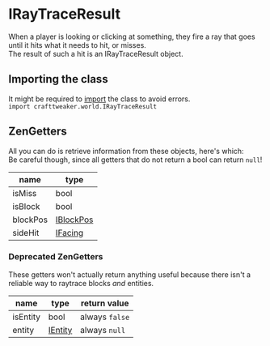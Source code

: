# IRayTraceResult

When a player is looking or clicking at something, they fire a ray that goes until it hits what it needs to hit, or misses.  
The result of such a hit is an IRayTraceResult object.

## Importing the class

It might be required to [import](/AdvancedFunctions/Import/) the class to avoid errors.  
`import crafttweaker.world.IRayTraceResult`

## ZenGetters

All you can do is retrieve information from these objects, here's which:  
Be careful though, since all getters that do not return a bool can return `null`!

| name     | type                                   |
| -------- | -------------------------------------- |
| isMiss   | bool                                   |
| isBlock  | bool                                   |
| blockPos | [IBlockPos](/Vanilla/World/IBlockPos/) |
| sideHit  | [IFacing](/Vanilla/World/IFacing/)     |

### Deprecated ZenGetters

These getters won't actually return anything useful because there isn't a reliable way to raytrace blocks *and* entities.

| name     | type                                  | return value   |
| -------- | ------------------------------------- | -------------- |
| isEntity | bool                                  | always `false` |
| entity   | [IEntity](/Vanilla/Entities/IEntity/) | always `null`  |